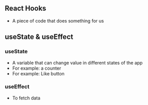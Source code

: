 ## React Hooks 

- A piece of code that does something for us

## useState & useEffect

### useState

- A variable that can change value in different states of the app
- For example: a counter
- For example: Like button

### useEffect

- To fetch data